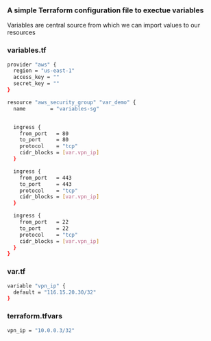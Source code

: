 ### A simple Terraform configuration file to exectue variables

Variables are central source from which we can import values to our resources

### variables.tf
```sh
provider "aws" {
  region = "us-east-1"
  access_key = ""
  secret_key = ""
}

resource "aws_security_group" "var_demo" {
  name        = "variables-sg"


  ingress {
    from_port   = 80
    to_port     = 80
    protocol    = "tcp"
    cidr_blocks = [var.vpn_ip]
  }

  ingress {
    from_port   = 443
    to_port     = 443
    protocol    = "tcp"
    cidr_blocks = [var.vpn_ip]
  }

  ingress {
    from_port   = 22
    to_port     = 22
    protocol    = "tcp"
    cidr_blocks = [var.vpn_ip]
  }
}
```

### var.tf
```sh
variable "vpn_ip" {
  default = "116.15.20.30/32"
}
```

### terraform.tfvars
```sh
vpn_ip = "10.0.0.3/32"
```
